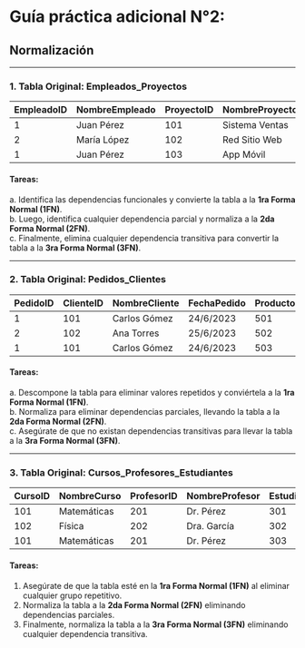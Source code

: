 # Guía práctica adicional N°2:  
## Normalización

---

### 1. Tabla Original: Empleados_Proyectos

| EmpleadoID | NombreEmpleado | ProyectoID | NombreProyecto | FechaInicioProyecto | HorasAsignadas | Departamento |
|------------|----------------|------------|----------------|---------------------|----------------|--------------|
| 1          | Juan Pérez     | 101        | Sistema Ventas | 10/1/2023           | 40             | IT           |
| 2          | María López    | 102        | Red Sitio Web  | 15/1/2023           | 20             | Marketing    |
| 1          | Juan Pérez     | 103        | App Móvil      | 21/3/2023           | 25             | IT           |

#### Tareas:
a. Identifica las dependencias funcionales y convierte la tabla a la **1ra Forma Normal (1FN)**.  
b. Luego, identifica cualquier dependencia parcial y normaliza a la **2da Forma Normal (2FN)**.  
c. Finalmente, elimina cualquier dependencia transitiva para convertir la tabla a la **3ra Forma Normal (3FN)**.  

---

### 2. Tabla Original: Pedidos_Clientes

| PedidoID | ClienteID | NombreCliente | FechaPedido | ProductoID | NombreProducto | Cantidad | PrecioUnitario |
|----------|-----------|---------------|-------------|------------|----------------|----------|----------------|
| 1        | 101       | Carlos Gómez  | 24/6/2023   | 501        | Laptop         | 1        | 800            |
| 2        | 102       | Ana Torres    | 25/6/2023   | 502        | Smartphone     | 2        | 600            |
| 1        | 101       | Carlos Gómez  | 24/6/2023   | 503        | Teclado        | 5        | 20             |

#### Tareas:
a. Descompone la tabla para eliminar valores repetidos y conviértela a la **1ra Forma Normal (1FN)**.  
b. Normaliza para eliminar dependencias parciales, llevando la tabla a la **2da Forma Normal (2FN)**.  
c. Asegúrate de que no existan dependencias transitivas para llevar la tabla a la **3ra Forma Normal (3FN)**.  

---

### 3. Tabla Original: Cursos_Profesores_Estudiantes

| CursoID | NombreCurso   | ProfesorID | NombreProfesor | EstudianteID | NombreEstudiante | NotaFinal |
|---------|---------------|------------|----------------|--------------|------------------|-----------|
| 101     | Matemáticas   | 201        | Dr. Pérez      | 301          | Luis González    | 85        |
| 102     | Física        | 202        | Dra. García    | 302          | Laura Torres     | 90        |
| 101     | Matemáticas   | 201        | Dr. Pérez      | 303          | Marta Rodríguez  | 88        |

#### Tareas:
1. Asegúrate de que la tabla esté en la **1ra Forma Normal (1FN)** al eliminar cualquier grupo repetitivo.  
2. Normaliza la tabla a la **2da Forma Normal (2FN)** eliminando dependencias parciales.  
3. Finalmente, normaliza la tabla a la **3ra Forma Normal (3FN)** eliminando cualquier dependencia transitiva.  
